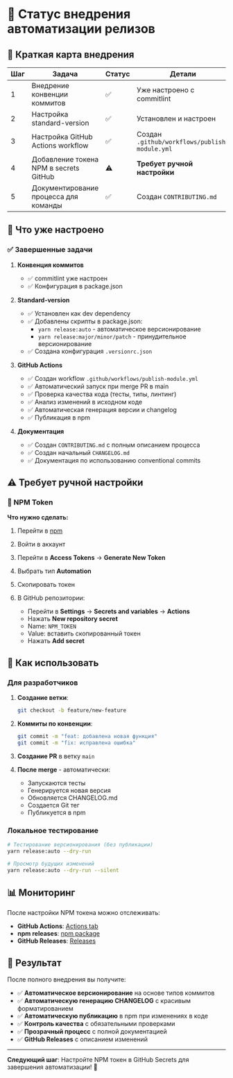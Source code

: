 # 📍 Статус внедрения автоматизации релизов

## 🚩 Краткая карта внедрения

| Шаг | Задача | Статус | Детали |
|-----|--------|--------|--------|
| 1 | Внедрение конвенции коммитов | ✅ | Уже настроено с commitlint |
| 2 | Настройка standard-version | ✅ | Установлен и настроен |
| 3 | Настройка GitHub Actions workflow | ✅ | Создан `.github/workflows/publish-module.yml` |
| 4 | Добавление токена NPM в secrets GitHub | ⚠️ | **Требует ручной настройки** |
| 5 | Документирование процесса для команды | ✅ | Создан `CONTRIBUTING.md` |

## 🔧 Что уже настроено

### ✅ Завершенные задачи

1. **Конвенция коммитов**
   - ✅ commitlint уже настроен
   - ✅ Конфигурация в package.json

2. **Standard-version**
   - ✅ Установлен как dev dependency
   - ✅ Добавлены скрипты в package.json:
     - `yarn release:auto` - автоматическое версионирование
     - `yarn release:major/minor/patch` - принудительное версионирование
   - ✅ Создана конфигурация `.versionrc.json`

3. **GitHub Actions**
   - ✅ Создан workflow `.github/workflows/publish-module.yml`
   - ✅ Автоматический запуск при merge PR в main
   - ✅ Проверка качества кода (тесты, типы, линтинг)
   - ✅ Анализ изменений в исходном коде
   - ✅ Автоматическая генерация версии и changelog
   - ✅ Публикация в npm

4. **Документация**
   - ✅ Создан `CONTRIBUTING.md` с полным описанием процесса
   - ✅ Создан начальный `CHANGELOG.md`
   - ✅ Документация по использованию conventional commits

## ⚠️ Требует ручной настройки

### 🔐 NPM Token

**Что нужно сделать:**

1. Перейти в [npm](https://www.npmjs.com/)
2. Войти в аккаунт
3. Перейти в **Access Tokens** → **Generate New Token**
4. Выбрать тип **Automation** 
5. Скопировать токен

6. В GitHub репозитории:
   - Перейти в **Settings** → **Secrets and variables** → **Actions**
   - Нажать **New repository secret**
   - Name: `NPM_TOKEN`
   - Value: вставить скопированный токен
   - Нажать **Add secret**

## 🚀 Как использовать

### Для разработчиков

1. **Создание ветки**:
   ```bash
   git checkout -b feature/new-feature
   ```

2. **Коммиты по конвенции**:
   ```bash
   git commit -m "feat: добавлена новая функция"
   git commit -m "fix: исправлена ошибка"
   ```

3. **Создание PR** в ветку `main`

4. **После merge** - автоматически:
   - Запускаются тесты
   - Генерируется новая версия
   - Обновляется CHANGELOG.md
   - Создается Git тег
   - Публикуется в npm

### Локальное тестирование

```bash
# Тестирование версионирования (без публикации)
yarn release:auto --dry-run

# Просмотр будущих изменений
yarn release:auto --dry-run --silent
```

## 📊 Мониторинг

После настройки NPM токена можно отслеживать:

- **GitHub Actions**: [Actions tab](https://github.com/leonidmolchanov/react-native-cloudpayments-sdk/actions)
- **npm releases**: [npm package](https://www.npmjs.com/package/@lm/react-native-cloudpayments)
- **GitHub Releases**: [Releases](https://github.com/leonidmolchanov/react-native-cloudpayments-sdk/releases)

## 🎉 Результат

После полного внедрения вы получите:

- ✅ **Автоматическое версионирование** на основе типов коммитов
- ✅ **Автоматическую генерацию CHANGELOG** с красивым форматированием
- ✅ **Автоматическую публикацию** в npm при изменениях в коде
- ✅ **Контроль качества** с обязательными проверками
- ✅ **Прозрачный процесс** с полной документацией
- ✅ **GitHub Releases** с описанием изменений

---

**Следующий шаг**: Настройте NPM токен в GitHub Secrets для завершения автоматизации! 🚀 